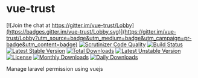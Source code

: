 # vue-trust

[![Join the chat at https://gitter.im/vue-trust/Lobby](https://badges.gitter.im/vue-trust/Lobby.svg)](https://gitter.im/vue-trust/Lobby?utm_source=badge&utm_medium=badge&utm_campaign=pr-badge&utm_content=badge)
[![Scrutinizer Code Quality](https://scrutinizer-ci.com/g/bantenprov/vue-trust/badges/quality-score.png?b=master)](https://scrutinizer-ci.com/g/bantenprov/vue-trust/?branch=master)
[![Build Status](https://scrutinizer-ci.com/g/bantenprov/vue-trust/badges/build.png?b=master)](https://scrutinizer-ci.com/g/bantenprov/vue-trust/build-status/master)
[![Latest Stable Version](https://poser.pugx.org/bantenprov/vue-trust/v/stable)](https://packagist.org/packages/bantenprov/vue-trust)
[![Total Downloads](https://poser.pugx.org/bantenprov/vue-trust/downloads)](https://packagist.org/packages/bantenprov/vue-trust)
[![Latest Unstable Version](https://poser.pugx.org/bantenprov/vue-trust/v/unstable)](https://packagist.org/packages/bantenprov/vue-trust)
[![License](https://poser.pugx.org/bantenprov/vue-trust/license)](https://packagist.org/packages/bantenprov/vue-trust)
[![Monthly Downloads](https://poser.pugx.org/bantenprov/vue-trust/d/monthly)](https://packagist.org/packages/bantenprov/vue-trust)
[![Daily Downloads](https://poser.pugx.org/bantenprov/vue-trust/d/daily)](https://packagist.org/packages/bantenprov/vue-trust)

Manage laravel permission using vuejs
